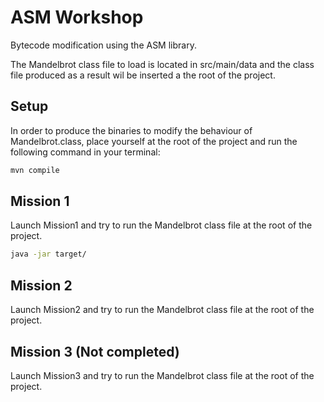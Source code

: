 #	ASM Workshop

Bytecode modification using the ASM library.

The Mandelbrot class file to load is located in src/main/data and the class file produced as a result wil be inserted a the root of the project.

##	Setup
In order to produce the binaries to modify the behaviour of Mandelbrot.class, place yourself at the root of the project and run the following command in your terminal:
```bash
mvn compile
```

##	Mission 1
Launch Mission1 and try to run the Mandelbrot class file at the root of the project.
```bash
java -jar target/
```

##	Mission 2
Launch Mission2 and try to run the Mandelbrot class file at the root of the project.

##	Mission 3 (Not completed)
Launch Mission3 and try to run the Mandelbrot class file at the root of the project.
